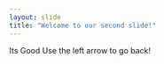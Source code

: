 ```yaml
---
layout: slide
title: "Welcome to our second slide!"
---
```

Its Good
Use the left arrow to go back!
